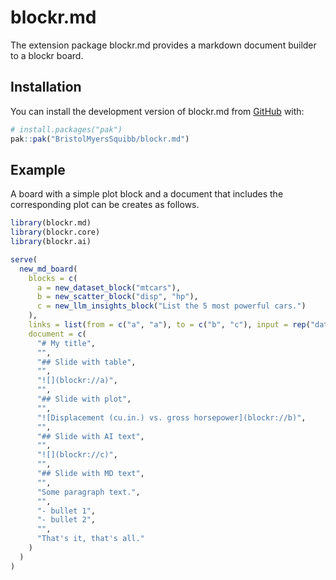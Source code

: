 
<!-- README.md is generated from README.Rmd. Please edit that file -->

# blockr.md

<!-- badges: start -->

<!-- badges: end -->

The extension package blockr.md provides a markdown document builder to
a blockr board.

## Installation

You can install the development version of blockr.md from
[GitHub](https://github.com/BristolMyersSquibb/blockr.md) with:

``` r
# install.packages("pak")
pak::pak("BristolMyersSquibb/blockr.md")
```

## Example

A board with a simple plot block and a document that includes the
corresponding plot can be creates as follows.

``` r
library(blockr.md)
library(blockr.core)
library(blockr.ai)

serve(
  new_md_board(
    blocks = c(
      a = new_dataset_block("mtcars"),
      b = new_scatter_block("disp", "hp"),
      c = new_llm_insights_block("List the 5 most powerful cars.")
    ),
    links = list(from = c("a", "a"), to = c("b", "c"), input = rep("data", 2)),
    document = c(
      "# My title",
      "",
      "## Slide with table",
      "",
      "![](blockr://a)",
      "",
      "## Slide with plot",
      "",
      "![Displacement (cu.in.) vs. gross horsepower](blockr://b)",
      "",
      "## Slide with AI text",
      "",
      "![](blockr://c)",
      "",
      "## Slide with MD text",
      "",
      "Some paragraph text.",
      "",
      "- bullet 1",
      "- bullet 2",
      "",
      "That's it, that's all."
    )
  )
)
```
